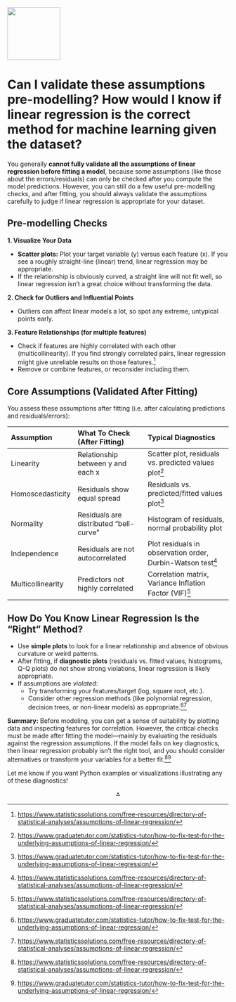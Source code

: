 <img src="https://r2cdn.perplexity.ai/pplx-full-logo-primary-dark%402x.png" class="logo" width="120"/>

# Can I validate these assumptions pre-modelling? How would I know if linear regression is the correct method for machine learning given the dataset?

You generally **cannot fully validate all the assumptions of linear regression before fitting a model**, because some assumptions (like those about the errors/residuals) can only be checked after you compute the model predictions. However, you can still do a few useful pre-modelling checks, and after fitting, you should always validate the assumptions carefully to judge if linear regression is appropriate for your dataset.

## Pre-modelling Checks

**1. Visualize Your Data**

- **Scatter plots:** Plot your target variable (y) versus each feature (x). If you see a roughly straight-line (linear) trend, linear regression may be appropriate.
- If the relationship is obviously curved, a straight line will not fit well, so linear regression isn’t a great choice without transforming the data.

**2. Check for Outliers and Influential Points**

- Outliers can affect linear models a lot, so spot any extreme, untypical points early.

**3. Feature Relationships (for multiple features)**

- Check if features are highly correlated with each other (multicollinearity). If you find strongly correlated pairs, linear regression might give unreliable results on those features.[^1]
- Remove or combine features, or reconsider including them.


## Core Assumptions (Validated After Fitting)

You assess these assumptions after fitting (i.e. after calculating predictions and residuals/errors):


| Assumption | What To Check (After Fitting) | Typical Diagnostics |
| :-- | :-- | :-- |
| Linearity | Relationship between y and each x | Scatter plot, residuals vs. predicted values plot[^2] |
| Homoscedasticity | Residuals show equal spread | Residuals vs. predicted/fitted values plot[^2] |
| Normality | Residuals are distributed “bell-curve” | Histogram of residuals, normal probability plot |
| Independence | Residuals are not autocorrelated | Plot residuals in observation order, Durbin-Watson test[^1] |
| Multicollinearity | Predictors not highly correlated | Correlation matrix, Variance Inflation Factor (VIF)[^1] |

## How Do You Know Linear Regression Is the “Right” Method?

- Use **simple plots** to look for a linear relationship and absence of obvious curvature or weird patterns.
- After fitting, if **diagnostic plots** (residuals vs. fitted values, histograms, Q-Q plots) do not show strong violations, linear regression is likely appropriate.
- If assumptions are *violated*:
    - Try transforming your features/target (log, square root, etc.).
    - Consider other regression methods (like polynomial regression, decision trees, or non-linear models) as appropriate.[^2][^1]

**Summary:**
Before modeling, you can get a sense of suitability by plotting data and inspecting features for correlation. However, the critical checks must be made after fitting the model—mainly by evaluating the residuals against the regression assumptions. If the model fails on key diagnostics, then linear regression probably isn’t the right tool, and you should consider alternatives or transform your variables for a better fit.[^1][^2]

Let me know if you want Python examples or visualizations illustrating any of these diagnostics!

<div style="text-align: center">⁂</div>

[^1]: https://www.statisticssolutions.com/free-resources/directory-of-statistical-analyses/assumptions-of-linear-regression/

[^2]: https://www.graduatetutor.com/statistics-tutor/how-to-fix-test-for-the-underlying-assumptions-of-linear-regression/

[^3]: https://godatadrive.com/blog/basic-guide-to-test-assumptions-of-linear-regression-in-r

[^4]: https://people.duke.edu/~rnau/testing.htm

[^5]: https://www.reddit.com/r/rstats/comments/1hcmcm9/checking_for_assumptions_before_multiple_linear/

[^6]: https://math.libretexts.org/Workbench/Numerical_Methods_with_Applications_(Kaw)/6:_Regression/6.05:_Adequacy_of_Linear_Regression_Models

[^7]: https://www.sthda.com/english/articles/39-regression-model-diagnostics/161-linear-regression-assumptions-and-diagnostics-in-r-essentials/

[^8]: https://exploration.stat.illinois.edu/learn/Linear-Regression/Evaluating-your-Linear-Regression-Model-for-Machine-Learning-and-Interpretation-Purposes/

[^9]: https://www.bookdown.org/rwnahhas/RMPH/mlr-linearity.html

[^10]: https://statistics.laerd.com/spss-tutorials/linear-regression-using-spss-statistics.php

[^11]: https://www.kaggle.com/code/arunmohan003/linear-regression-analysis-validating-assumptions

[^12]: https://www.statisticssolutions.com/testing-assumptions-of-linear-regression-in-spss/

[^13]: https://dev.to/ungest/independence-of-errors-a-guide-to-validating-linear-regression-assumptions-4h6b

[^14]: https://www.scribbr.com/statistics/simple-linear-regression/

[^15]: https://www.restore.ac.uk/srme/www/fac/soc/wie/research-new/srme/modules/mod2/6/index.html

[^16]: https://statisticsbyjim.com/regression/choosing-regression-analysis/

